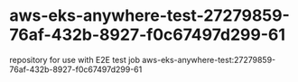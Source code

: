 # aws-eks-anywhere-test-27279859-76af-432b-8927-f0c67497d299-61
repository for use with E2E test job aws-eks-anywhere-test:27279859-76af-432b-8927-f0c67497d299-61
